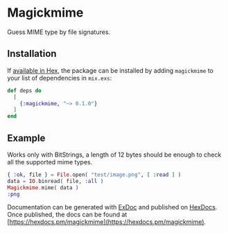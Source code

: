 # Magickmime

Guess MIME type by file signatures.

## Installation

If [available in Hex](https://hex.pm/docs/publish), the package can be installed
by adding `magickmime` to your list of dependencies in `mix.exs`:

```elixir
def deps do
  [
    {:magickmime, "~> 0.1.0"}
  ]
end
```


## Example

Works only with BitStrings, a length of 12 bytes should be enough to check all the supported mime types.

```elixir
{ :ok, file } = File.open( "test/image.png", [ :read ] )
data = IO.binread( file, :all )
Magickmime.mime( data )
:png
```

Documentation can be generated with [ExDoc](https://github.com/elixir-lang/ex_doc)
and published on [HexDocs](https://hexdocs.pm). Once published, the docs can
be found at [https://hexdocs.pm/magickmime](https://hexdocs.pm/magickmime).

